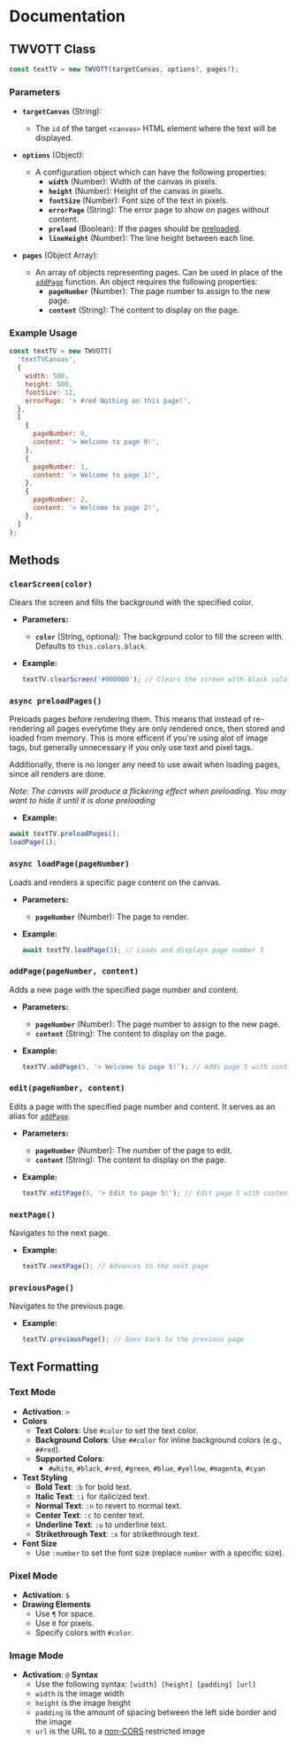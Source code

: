 # Documentation

## TWVOTT Class

```javascript
const textTV = new TWVOTT(targetCanvas, options?, pages?);
```

### Parameters

- **`targetCanvas`** (String):

  - The `id` of the target `<canvas>` HTML element where the text will be displayed.

- **`options`** (Object):
  - A configuration object which can have the following properties:
    - **`width`** (Number): Width of the canvas in pixels.
    - **`height`** (Number): Height of the canvas in pixels.
    - **`fontSize`** (Number): Font size of the text in pixels.
    - **`errorPage`** (String): The error page to show on pages without content.
    - **`preload`** (Boolean): If the pages should be [preloaded](#async-preloadpages).
    - **`lineHeight`** (Number): The line height between each line.
- **`pages`** (Object Array):
  - An array of objects representing pages. Can be used in place of the [`addPage`](#addpagepagenumber-content) function. An object requires the following properties:
    - **`pageNumber`** (Number): The page number to assign to the new page.
    - **`content`** (String): The content to display on the page.

### Example Usage

```javascript
const textTV = new TWVOTT(
  'textTVCanvas',
  {
    width: 500,
    height: 500,
    fontSize: 12,
    errorPage: '> #red Nothing on this page!',
  },
  [
    {
      pageNumber: 0,
      content: '> Welcome to page 0!',
    },
    {
      pageNumber: 1,
      content: '> Welcome to page 1!',
    },
    {
      pageNumber: 2,
      content: '> Welcome to page 2!',
    },
  ]
);
```

## Methods

### `clearScreen(color)`

Clears the screen and fills the background with the specified color.

- **Parameters:**

  - **`color`** (String, optional): The background color to fill the screen with. Defaults to `this.colors.black`.

- **Example:**

  ```javascript
  textTV.clearScreen('#000000'); // Clears the screen with black color
  ```

### `async preloadPages()`

Preloads pages before rendering them. This means that instead of re-rendering all pages everytime they are only rendered
once, then stored and loaded from memory. This is more efficent if you're using alot of image tags, but generally unnecessary if you
only use text and pixel tags.

Additionally, there is no longer any need to use await when loading pages, since all renders are done.

_Note: The canvas will produce a flickering effect when preloading. You may want to hide it until it is done preloading_

- **Example:**

```javascript
await textTV.preloadPages();
loadPage(1);
```

### `async loadPage(pageNumber)`

Loads and renders a specific page content on the canvas.

- **Parameters:**

  - **`pageNumber`** (Number): The page to render.

- **Example:**

  ```javascript
  await textTV.loadPage(3); // Loads and displays page number 3
  ```

### `addPage(pageNumber, content)`

Adds a new page with the specified page number and content.

- **Parameters:**

  - **`pageNumber`** (Number): The page number to assign to the new page.
  - **`content`** (String): The content to display on the page.

- **Example:**

  ```javascript
  textTV.addPage(5, '> Welcome to page 5!'); // Adds page 5 with content
  ```

### `edit(pageNumber, content)`

Edits a page with the specified page number and content. It serves as an alias for [`addPage`](#addpagepagenumber-content).

- **Parameters:**

  - **`pageNumber`** (Number): The number of the page to edit.
  - **`content`** (String): The content to display on the page.

- **Example:**

  ```javascript
  textTV.editPage(5, '> Edit to page 5!'); // Edit page 5 with content
  ```

### `nextPage()`

Navigates to the next page.

- **Example:**

  ```javascript
  textTV.nextPage(); // Advances to the next page
  ```

### `previousPage()`

Navigates to the previous page.

- **Example:**

  ```javascript
  textTV.previousPage(); // Goes back to the previous page
  ```

## Text Formatting

### **Text Mode**

- **Activation**: `>`
- **Colors**
  - **Text Colors**: Use `#color` to set the text color.
  - **Background Colors**: Use `##color` for inline background colors (e.g., `##red`).
  - **Supported Colors**:
    - `#white`, `#black`, `#red`, `#green`, `#blue`, `#yellow`, `#magenta`, `#cyan`
- **Text Styling**
  - **Bold Text**: `:b` for bold text.
  - **Italic Text**: `:i` for italicized text.
  - **Normal Text**: `:n` to revert to normal text.
  - **Center Text**: `:c` to center text.
  - **Underline Text**: `:u` to underline text.
  - **Strikethrough Text**: `:x` for strikethrough text.
- **Font Size**
  - Use `:number` to set the font size (replace `number` with a specific size).

### **Pixel Mode**

- **Activation**: `$`
- **Drawing Elements**
  - Use `¶` for space.
  - Use `0` for pixels.
  - Specify colors with `#color`.

### **Image Mode**

- **Activation**: `@`
  **Syntax**
  - Use the following syntax: `[width] [height] [padding] [url]`
  - `width` is the image width
  - `height` is the image height
  - `padding` is the amount of spacing between the left side border and the image
  - `url` is the URL to a [non-CORS](https://developer.mozilla.org/en-US/docs/Web/HTTP/CORS) restricted image
